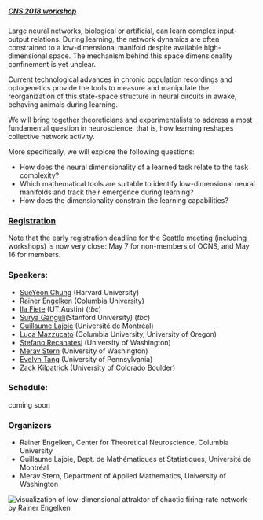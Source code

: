 ##### **[CNS 2018 workshop](http://www.cnsorg.org/cns-2018)**
Large neural networks, biological or artificial, can learn complex input-output relations. During learning, the network dynamics are often constrained to a low-dimensional manifold despite available high-dimensional space. The mechanism behind this space dimensionality confinement is yet unclear. 

Current technological advances in chronic population recordings and optogenetics provide the tools to measure and manipulate the reorganization of this state-space structure in neural circuits in awake, behaving animals during learning. 

We will bring together theoreticians and experimentalists to address a most fundamental question in neuroscience, that is, how learning reshapes collective network activity. 

More specifically, we will explore the following questions: 
* How does the neural dimensionality of a learned task relate to the task complexity? 
* Which mathematical tools are suitable to identify low-dimensional neural manifolds and track their emergence during learning?
* How does the dimensionality constrain the learning capabilities?

### [Registration](https://ocns.memberclicks.net/cns-2018 "CNS 2018 registration")
Note that the early registration deadline for the Seattle meeting (including workshops) is now very close: May 7 for non-members of OCNS, and May 16 for members.

### Speakers: 
* [SueYeon Chung](https://sites.google.com/site/sueyeonchung/) (Harvard University) 
* [Rainer Engelken](https://ctn.zuckermaninstitute.columbia.edu/people/rainer-engelken) (Columbia University)
* [Ila Fiete](https://clm.utexas.edu/fietelab/) (UT Austin) (*tbc*)
* [Surya Ganguli](https://ganguli-gang.stanford.edu/surya.html)(Stanford University) (*tbc*)
* [Guillaume Lajoie](https://dms.umontreal.ca/~lajoie/) (Université de Montréal)
* [Luca Mazzucato](https://lucamazzucato.weebly.com/) (Columbia University, University of Oregon)
* [Stefano Recanatesi](https://faculty.washington.edu/etsb/) (University of Washington)
* [Merav Stern](https://faculty.washington.edu/ms4325/) (University of Washington)
* [Evelyn Tang](https://scholar.google.com/citations?user=CQbaZpMAAAAJ&hl=en) (University of Pennsylvania)
* [Zack Kilpatrick](https://www.colorado.edu/amath/zpkilpat) (University of Colorado Boulder) 


### Schedule: 
coming soon

### Organizers

* Rainer Engelken, Center for Theoretical Neuroscience, Columbia University
* Guillaume Lajoie, Dept. de Mathématiques et Statistiques, Université de Montréal
* Merav Stern, Department of Applied Mathematics, University of Washington

![visualization of low-dimensional attraktor of chaotic firing-rate network by Rainer Engelken](http://www.columbia.edu/~re2365/attractor.png)
